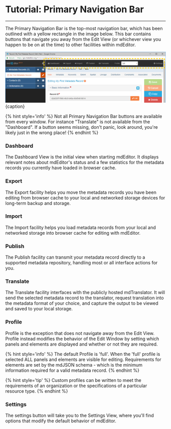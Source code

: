 # Tutorial: Primary Navigation Bar
---
The <span class="md-window">Primary Navigation Bar</span> is the top-most navigation bar, which has been outlined with a yellow rectangle in the image below.  This bar contains buttons that navigate you away from the Edit View (or whichever view you happen to be on at the time) to other facilities within mdEditor. 

![The Primary Navigation Bar](/assets/get-started/primary-nav.png){caption}

{% hint style='info' %}
  Not all <span class="md-window">Primary Navigation Bar</span> buttons are available from every window.  For instance "Translate" is not available from the "Dashboard".  If a button seems missing, don't panic, look around, you're likely just in the wrong place!
{% endhint %}

### <i class="fa fa-tachometer"> </i> Dashboard
The Dashboard View is the initial view when starting mdEditor.  It displays relevant notes about mdEditor's status and a few statistics for the metadata records you currently have loaded in browser cache.  

### <i class="fa fa-sign-out"> </i>Export 
The Export facility helps you move the metadata records you have been editing from browser cache to your local and networked storage devices for long-term backup and storage.

### <i class="fa fa-sign-in"> </i> Import 
The Import facility helps you load metadata records from your local and networked storage into browser cache for editing with mdEditor.

### <i class="fa fa-share-square-o"> </i> Publish
The Publish facility can transmit your metadata record directly to a supported metadata repository, handling most or all interface actions for you.  

### <i class="fa fa-retweet"> </i> Translate
The Translate facility interfaces with the publicly hosted mdTranslator.  It will send the selected metadata record to the translator, request translation into the metadata format of your choice, and capture the output to be viewed and saved to your local storage. 

### Profile
Profile is the exception that does not navigate away from the Edit View. Profile instead modifies the behavior of the Edit Window by setting which panels and elements are displayed and whether or not they are required. 

{% hint style='info' %}
  The default Profile is 'full'.  When the 'full' profile is selected ALL panels and elements are visible for editing.  Requirements for elements are set by the mdJSON schema - which is the minimum information required for a valid metadata record.
{% endhint %} 

{% hint style='tip' %}
  Custom profiles can be written to meet the requirements of an organization or the specifications of a particular resource type.
{% endhint %}

### <i class="fa fa-cog"> </i> Settings 
The settings button will take you to the Settings View, where you'll find options that modify the default behavior of mdEditor.

 